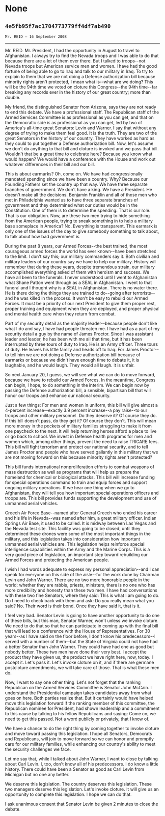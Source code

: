# None
## `4e5fb95f7ac1704773779ff4df7ab490`
`Mr. REID — 16 September 2008`

---


Mr. REID. Mr. President, I had the opportunity in August to travel to 
Afghanistan. I always try to find the Nevada troops and I was able to 
do that because there are a lot of them over there. But I talked to 
troops--not Nevada troops but American service men and women. I have 
had the good fortune of being able to go to Iraq and talk to our 
military in Iraq. To try to explain to them that we are not doing a 
Defense authorization bill because minority rights aren't protected, I 
mean what is--what are we doing? This will be the 94th time we voted on 
cloture this Congress--the 94th time--far breaking any records ever in 
the history of our great country; more than double.

My friend, the distinguished Senator from Arizona, says they are not 
ready to end this debate. We have a professional staff. The Republican 
staff of the Armed Services Committee is as professional as you can 
get, and that on the Democratic side is as professional as you can get, 
led by two of America's all-time great Senators: Levin and Warner. I 
say that without any degree of trying to make them feel good. It is the 
truth. They are two of the great Senators in the history of our 
country. They have worked as hard as they could to put together a 
Defense authorization bill. Now, let's assume we don't do anything to 
that bill and cloture is invoked and we pass that bill. Wouldn't that 
be a great time to celebrate here? Because you know what would happen? 
We would have a conference with the House and work out whatever 
differences in their bill and our bill.



This is about earmarks? Oh, come on. We have had congressionally 
mandated spending since we have been a country. Why? Because our 
Founding Fathers set the country up that way. We have three separate 
branches of government. We don't have a king. We have a President. He 
doesn't make all the decisions. Benjamin Franklin and all of those men 
who met in Philadelphia wanted us to have three separate branches of 
government and they determined what our duties would be in the 
Constitution. One of them is to determine the spending. That is our 
role. That is our obligation. Now, are these two men trying to hide 
something from the American people, trying to sneak something in to 
help a military base someplace in America? No. Everything is 
transparent. This earmark is only one of the issues of the day to give 
somebody something to talk about, to talk about how bad government is.

During the past 8 years, our Armed Forces--the best trained, the most 
courageous armed forces the world has ever known--have been stretched 
to the limit. I don't say this; our military commanders say it. Both 
civilian and military leaders of our country say we have to help our 
military. History will remember that during these years, despite 
tremendous strain, our military accomplished everything asked of them 
with heroism and success. We have all been to the funerals. I never 
understood until I went to Afghanistan what Shane Patton went through 
as a SEAL in Afghanistan. I went to that funeral and I thought why is a 
SEAL in Afghanistan. There is no water there. He is there doing the 
things they are trained to do--going after terrorists--and he was 
killed in the process. It won't be easy to rebuild our Armed Forces. It 
must be a priority of our next President to give them proper rest, 
proper training and equipment when they are deployed, and proper 
physical and mental health care when they return from combat.


Part of my security detail as the majority leader--because people 
don't like what I do and say, I have had people threaten me. I have had 
as a part of my security detail a guy by the name of James Proctor. 
Since I was assistant leader and leader, he has been with me all that 
time, but it has been interrupted by three tours of duty to Iraq. He is 
an Army officer. Three tours of duty. He leaves his little family and 
heads off to Iraq. For James Proctor--to tell him we are not doing a 
Defense authorization bill because of earmarks or because we didn't 
have enough time to debate it, it is laughable, and he would laugh. 
They would all laugh. It is unfair.

So next January 20, I guess, we will see what we can do to move 
forward, because we have to rebuild our Armed Forces. In the meantime, 
Congress can begin, I hope, to do something in the interim. We can 
begin now by passing the Defense authorization bill, a sensible, 
bipartisan bill that will honor our troops and enhance our national 
security.

Just a few things: For men and women in uniform, this bill will give 
almost a 4-percent increase--exactly 3.9 percent increase--a pay 
raise--to our troops and other military personnel. Do they deserve it? 
Of course they do. If this bill doesn't pass, do they get it? Of course 
they don't. This will mean more money in the pockets of military 
families struggling to make it from one paycheck to the next. It will 
help returning heroes afford a place to live or go back to school. We 
invest in Defense health programs for men and women which, among other 
things, prevent the need to raise TRICARE fees. This bill will fight 
terrorism and protect our national security, and to tell James Proctor 
and people who have served gallantly in this military that we are not 
moving forward on this because minority rights aren't protected?

This bill funds international nonproliferation efforts to combat 
weapons of mass destruction as well as programs that will help us 
prepare the homeland for chemical or biological attacks. This bill will 
increase funding for special operations command to train and equip 
forces and support ongoing military operations. If we hear one thing 
when we go to Afghanistan, they will tell you how important special 
operations officers and troops are. This bill provides funds supporting 
the development and use of unmanned aerial vehicles.

Creech Air Force Base--named after General Creech who ended his 
career and his life in Nevada--was named after him, a great military 
officer. Indian Springs Air Base, it used to be called. It is midway 
between Las Vegas and the Nevada test site. This facility was going to 
be closed, until they determined these drones were some of the most 
important things in the military, and this legislation takes into 
consideration how important unmanned aerial vehicles are. This 
legislation helps reinforce special intelligence capabilities within 
the Army and the Marine Corps. This is a very good piece of 
legislation, an important step toward rebuilding our Armed Forces and 
protecting the American people.

I wish I had words adequate to express my personal appreciation--and 
I can speak for everyone on this side of the aisle--for the work done 
by Chairman Levin and John Warner. There are no two more honorable 
people in the world; whether they are rabbis, priests, ministers, there 
is no one who has more credibility and honesty than these two men. I 
have had conversations with these two fine Senators, where they said: 
This is what I am going to do. Do I need to check back with them and 
ask: Do you really mean what you said? No. Their word is their bond. 
Once they have said it, that is it.

I feel very bad. Senator Levin is going to have another opportunity 
to do one of these bills, but this man, Senator Warner, won't unless we 
invoke cloture. We need to do that so that he can participate in coming 
up with the final bill that will lead to a conference with the House of 
Representatives. For 30 years--as I have said on the floor before, I 
don't know his predecessors--I served with a number of them--but the 
State of Virginia could not have had a better Senator than John Warner. 
They could have had one as good but nobody better. These two men have 
done their very best. I accept the product they have given us, the 
product we have right here, now, today. I accept it. Let's pass it. 
Let's invoke cloture on it, and if there are germane postcloture 
amendments, we will take care of those. That is what these men do.

Now, I want to say one other thing. Let's not forget that the ranking 
Republican on the Armed Services Committee is Senator John McCain. I 
understand the Presidential campaign takes candidates away from what 
goes on here. Both parties realize that. But it certainly would have 
helped move this legislation forward if the ranking member of this 
committee, the Republican nominee for President, had shown leadership 
and a commitment to this cause by talking to his fellow Republicans and 
saying: Come on, we need to get this passed. Not a word publicly or 
privately, that I know of.

We have a chance to do the right thing by coming together to invoke 
cloture and move toward passing this legislation. I hope all Senators, 
Democrats and Republicans, will join to move forward so we can honor 
and promptly care for our military families, while enhancing our 
country's ability to meet the security challenges we face.

Let me say that, while I talked about John Warner, I want to close by 
talking about Carl Levin. I, too, don't know all of his predecessors. I 
do know a little history. There could have been a Senator as good as 
Carl Levin from Michigan but no one any better.

We deserve this legislation. The country deserves this legislation. 
These two managers deserve this legislation. Let's invoke cloture. It 
will give us an opportunity to complete this legislation. I hope we can 
do that.

I ask unanimous consent that Senator Levin be given 2 minutes to 
close the debate.